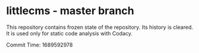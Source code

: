 # littlecms - master branch

This repository contains frozen state of the repository.
Its history is cleared. It is used only for static code
analysis with Codacy.

Commit Time: 1689592978